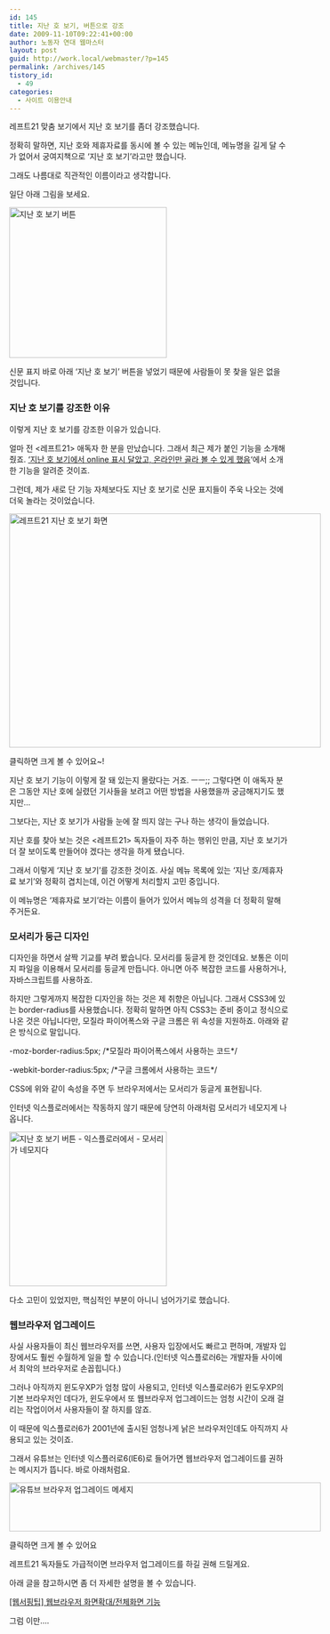 ```yaml
---
id: 145
title: 지난 호 보기, 버튼으로 강조
date: 2009-11-10T09:22:41+00:00
author: 노동자 연대 웹마스터
layout: post
guid: http://work.local/webmaster/?p=145
permalink: /archives/145
tistory_id:
  - 49
categories:
  - 사이트 이용안내
---
```

레프트21 맞춤 보기에서 지난 호 보기를 좀더 강조했습니다.

정확히 말하면, 지난 호와 제휴자료를 동시에 볼 수 있는 메뉴인데, 메뉴명을 길게 달 수가 없어서 궁여지책으로 &#8216;지난 호 보기&#8217;라고만 했습니다.

그래도 나름대로 직관적인 이름이라고 생각합니다.

일단 아래 그림을 보세요.

<img src="http://work.local/webmaster/wp-content/uploads/1/cfile25.uf.1407F0564D08472A1FF7E1.jpg" class="aligncenter" width="283" height="271" alt="지난 호 보기 버튼" />

신문 표지 바로 아래 &#8216;지난 호 보기&#8217; 버튼을 넣었기 때문에 사람들이 못 찾을 일은 없을 것입니다.

### 지난 호 보기를 강조한 이유

이렇게 지난 호 보기를 강조한 이유가 있습니다.

얼마 전 <레프트21> 애독자 한 분을 만났습니다. 그래서 최근 제가 붙인 기능을 소개해 줬죠. <a target="_blank" href="http://work.local/webmaster/webmaster/48" class="broken_link">&#8216;지난 호 보기에서 online 표시 달았고, 온라인만 골라 볼 수 있게 했음</a>&#8216;에서 소개한 기능을 알려준 것이죠.

그런데, 제가 새로 단 기능 자체보다도 지난 호 보기로 신문 표지들이 주욱 나오는 것에 더욱 놀라는 것이었습니다.

<div style="width: 570px" class="wp-caption aligncenter">
  <img src="http://work.local/webmaster/wp-content/uploads/1/cfile6.uf.160515564D08472A212958.jpg" width="560" height="421" alt="레프트21 지난 호 보기 화면" />
  
  <p class="wp-caption-text">
    클릭하면 크게 볼 수 있어요~!
  </p>
</div>

지난 호 보기 기능이 이렇게 잘 돼 있는지 몰랐다는 거죠. ㅡㅡ;; 그렇다면 이 애독자 분은 그동안 지난 호에 실렸던 기사들을 보려고 어떤 방법을 사용했을까 궁금해지기도 했지만&#8230;

그보다는, 지난 호 보기가 사람들 눈에 잘 띄지 않는 구나 하는 생각이 들었습니다.

지난 호를 찾아 보는 것은 <레프트21> 독자들이 자주 하는 행위인 만큼, 지난 호 보기가 더 잘 보이도록 만들어야 겠다는 생각을 하게 됐습니다.

그래서 이렇게 &#8216;지난 호 보기&#8217;를 강조한 것이죠. 사실 메뉴 목록에 있는 &#8216;지난 호/제휴자료 보기&#8217;와 정확히 겹치는데, 이건 어떻게 처리할지 고민 중입니다.

이 메뉴명은 &#8216;제휴자료 보기&#8217;라는 이름이 들어가 있어서 메뉴의 성격을 더 정확히 말해 주거든요.

### 모서리가 둥근 디자인

디자인을 하면서 살짝 기교를 부려 봤습니다. 모서리를 둥글게 한 것인데요. 보통은 이미지 파일을 이용해서 모서리를 둥글게 만듭니다. 아니면 아주 복잡한 코드를 사용하거나, 자바스크립트를 사용하죠.

하지만 그렇게까지 복잡한 디자인을 하는 것은 제 취향은 아닙니다. 그래서 CSS3에 있는 border-radius를 사용했습니다. 정확히 말하면 아직 CSS3는 준비 중이고 정식으로 나온 것은 아닙니다만, 모질라 파이어폭스와 구글 크롬은 위 속성을 지원하죠. 아래와 같은 방식으로 말입니다.

-moz-border-radius:5px; /\*모질라 파이어폭스에서 사용하는 코드\*/

-webkit-border-radius:5px; /\*구글 크롬에서 사용하는 코드\*/

CSS에 위와 같이 속성을 주면 두 브라우저에서는 모서리가 둥글게 표현됩니다.

인터넷 익스플로러에서는 작동하지 않기 때문에 당연히 아래처럼 모서리가 네모지게 나옵니다.

<img src="http://work.local/webmaster/wp-content/uploads/1/cfile3.uf.13600A4B4D08472A0AEF47.jpg" class="aligncenter" width="283" height="278" alt="지난 호 보기 버튼 - 익스플로러에서 - 모서리가 네모지다" />

다소 고민이 있었지만, 핵심적인 부분이 아니니 넘어가기로 했습니다.

### 웹브라우저 업그레이드

사실 사용자들이 최신 웹브라우저를 쓰면, 사용자 입장에서도 빠르고 편하며, 개발자 입장에서도 훨씬 수월하게 일을 할 수 있습니다.(인터넷 익스플로러6는 개발자들 사이에서 최악의 브라우저로 손꼽힙니다.)

그러나 아직까지 윈도우XP가 엄청 많이 사용되고, 인터넷 익스플로러6가 윈도우XP의 기본 브라우저인 데다가, 윈도우에서 또 웹브라우저 업그레이드는 엄청 시간이 오래 걸리는 작업이어서 사용자들이 잘 하지를 않죠.

이 때문에 익스플로러6가 2001년에 출시된 엄청나게 낡은 브라우저인데도 아직까지 사용되고 있는 것이죠.

그래서 유튜브는 인터넷 익스플러로6(IE6)로 들어가면 웹브라우저 업그레이드를 권하는 메시지가 뜹니다. 바로 아래처럼요.

<div style="width: 570px" class="wp-caption aligncenter">
  <img src="http://work.local/webmaster/wp-content/uploads/1/cfile6.uf.1867614A4D08472A0695BF.jpg" width="560" height="88" alt="유튜브 브라우저 업그레이드 메세지" />
  
  <p class="wp-caption-text">
    클릭하면 크게 볼 수 있어요
  </p>
</div>

레프트21 독자들도 가급적이면 브라우저 업그레이드를 하길 권해 드릴게요.

아래 글을 참고하시면 좀 더 자세한 설명을 볼 수 있습니다.

<a href="http://work.local/webmaster/webmaster/26" class="entry-title broken_link" rel="bookmark" title="[웹서핑팁] 웹브라우저 화면확대/전체화면 기능">[웹서핑팁] 웹브라우저 화면확대/전체화면 기능</a>

그럼 이만&#8230;.